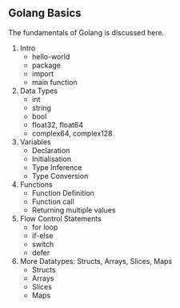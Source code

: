 ## Golang Basics

The fundamentals of Golang is discussed here.

1. Intro
    - hello-world
    - package
    - import
    - main function
2. Data Types
    - int
    - string
    - bool
    - float32, float64
    - complex64, complex128
3. Variables
    - Declaration
    - Initialisation
    - Type Inference
    - Type Conversion
4. Functions
    - Function Definition
    - Function call
    - Returning multiple values
5. Flow Control Statements
    - for loop
    - if-else
    - switch
    - defer
6. More Datatypes: Structs, Arrays, Slices, Maps
    - Structs
    - Arrays
    - Slices
    - Maps